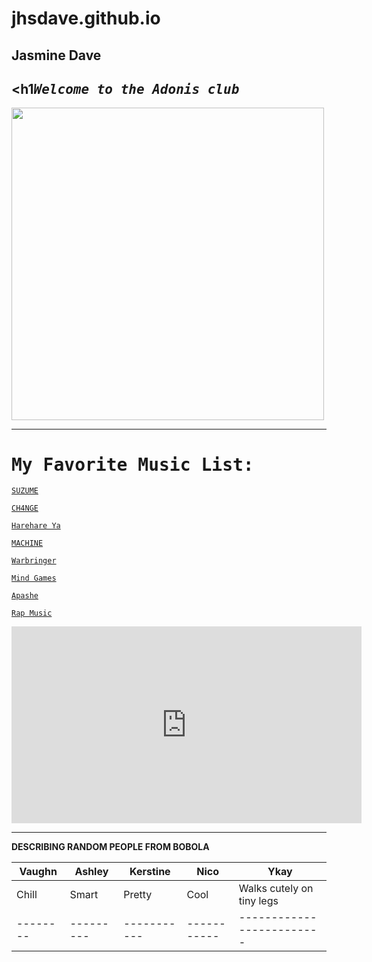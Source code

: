 # jhsdave.github.io 
Jasmine Dave 
---
<h1<samp><i>Welcome to the Adonis club</samp></i></h1>
---
<img src="https://user-images.githubusercontent.com/122240967/212249882-9c2791dc-f98c-4daf-92c9-e8cd2dcd1a90.png" width="500" height="500">

---
<h1><samp>My Favorite Music List:</samp></h1>


[`SUZUME`](https://www.youtube.com/watch?v=qal34e9v_pk)

[`CH4NGE`](https://www.youtube.com/watch?v=LbO4pg_LHUI&list=RDLbO4pg_LHUI&start_radio=1) 

[`Harehare Ya`](https://www.youtube.com/watch?v=eg65SbqmT0s)

[`MACHINE`](https://www.youtube.com/watch?v=pS78eUtngEo&list=RDpS78eUtngEo&start_radio=1)
 
[`Warbringer`](https://www.youtube.com/watch?v=jiT2Mak9AzI&list=RDpS78eUtngEo&index=2)

[`Mind Games`](https://www.youtube.com/watch?v=c-EkFgViaPE&list=RDpS78eUtngEo&index=4)

[`Apashe`](https://www.youtube.com/watch?v=n1ZQDtzzUMo&list=RDpS78eUtngEo&index=9)

[`Rap Music`](https://www.youtube.com/watch?v=B6DGB0oESzQ)





<iframe width="560" height="315" src="https://www.youtube.com/embed/lVRJbkrzrCQ" title="YouTube video player" frameborder="0" allow="accelerometer; autoplay; clipboard-write; encrypted-media; gyroscope; picture-in-picture; web-share" allowfullscreen></iframe>

---


**DESCRIBING RANDOM PEOPLE FROM BOBOLA**

| Vaughn |  Ashley |  Kerstine |    Nico   |           Ykay          |
| ------ | --------| --------  |-----------|-------------------------|
| Chill  |  Smart  |   Pretty  |   Cool    |Walks cutely on tiny legs| 
|--------|---------|-----------|-----------|-------------------------|







